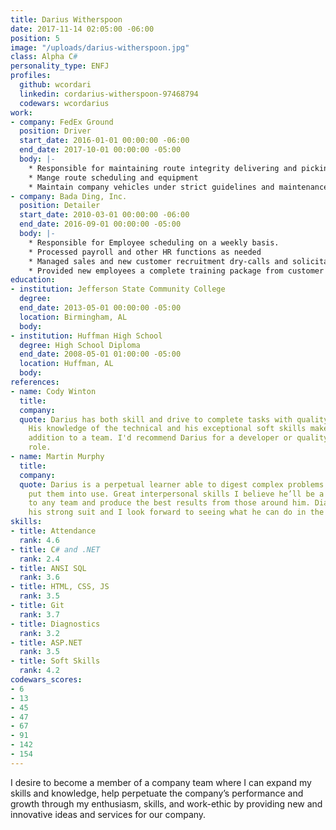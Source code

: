 ```yaml
---
title: Darius Witherspoon
date: 2017-11-14 02:05:00 -06:00
position: 5
image: "/uploads/darius-witherspoon.jpg"
class: Alpha C#
personality_type: ENFJ
profiles:
  github: wcordari
  linkedin: cordarius-witherspoon-97468794
  codewars: wcordarius
work:
- company: FedEx Ground
  position: Driver
  start_date: 2016-01-01 00:00:00 -06:00
  end_date: 2017-10-01 00:00:00 -05:00
  body: |-
    * Responsible for maintaining route integrity delivering and picking up at various customers in a timely and strictly scheduled manner in order to support the logistical and operational needs of each customer
    * Mange route scheduling and equipment
    * Maintain company vehicles under strict guidelines and maintenance schedules
- company: Bada Ding, Inc.
  position: Detailer
  start_date: 2010-03-01 00:00:00 -06:00
  end_date: 2016-09-01 00:00:00 -05:00
  body: |-
    * Responsible for Employee scheduling on a weekly basis.
    * Processed payroll and other HR functions as needed
    * Managed sales and new customer recruitment dry-calls and solicitation
    * Provided new employees a complete training package from customer standards to basic detailing and customer service skills.
education:
- institution: Jefferson State Community College
  degree: 
  end_date: 2013-05-01 00:00:00 -05:00
  location: Birmingham, AL
  body: 
- institution: Huffman High School
  degree: High School Diploma
  end_date: 2008-05-01 01:00:00 -05:00
  location: Huffman, AL
  body: 
references:
- name: Cody Winton
  title: 
  company: 
  quote: Darius has both skill and drive to complete tasks with quality and accuracy.
    His knowledge of the technical and his exceptional soft skills make him a great
    addition to a team. I'd recommend Darius for a developer or quality assurance
    role.
- name: Martin Murphy
  title: 
  company: 
  quote: Darius is a perpetual learner able to digest complex problems quickly and
    put them into use. Great interpersonal skills I believe he’ll be a valuable asset
    to any team and produce the best results from those around him. Diagnostics are
    his strong suit and I look forward to seeing what he can do in the wild.
skills:
- title: Attendance
  rank: 4.6
- title: C# and .NET
  rank: 2.4
- title: ANSI SQL
  rank: 3.6
- title: HTML, CSS, JS
  rank: 3.5
- title: Git
  rank: 3.7
- title: Diagnostics
  rank: 3.2
- title: ASP.NET
  rank: 3.5
- title: Soft Skills
  rank: 4.2
codewars_scores:
- 6
- 13
- 45
- 47
- 67
- 91
- 142
- 154
---
```


I desire to become a member of a company team where I can expand my skills and knowledge, help perpetuate the company’s performance and growth through my enthusiasm, skills, and work-ethic by providing new and innovative ideas and services for our company.